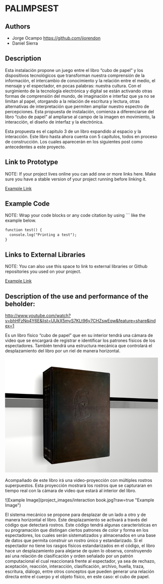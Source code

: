 # PALIMPSEST

## Authors
- Jorge Ocampo https://github.com/jiorendon 
- Daniel Sierra

## Description
Esta instalación propone un juego entre el libro “cubo de papel” y los dispositivos tecnológicos que transforman nuestra comprensión de la información, el intercambio de conocimiento y la relación entre el medio, el mensaje y el espectador, en pocas palabras: nuestra cultura. Con el surgimiento de la tecnología electrónica y digital se están activando otras formas de comprensión del mundo, de imaginación e interfaz que ya no se limitan al papel, otorgando a la relación de escritura y lectura, otras alternativas de interpretación que permiten ampliar nuestro espectro de percepciones. Esta propuesta de instalación, comienza a diferenciarse del libro “cubo de papel” al ampliarse al campo de la imagen en movimiento, la interacción, el diseño de interfaz y la electrónica.  

Esta propuesta es el capitulo 3 de un libro expandido al espacio y la interacción. Este libro hasta ahora cuenta con 5 capítulos, todos en proceso de construcción. Los cuales aparecerán en los siguientes post como antecedentes a este proyecto. 


## Link to Prototype
NOTE: If your project lives online you can add one or more links here. Make sure you have a stable version of your project running before linking it.

[Example Link](http://www.google.com "Example Link")


## Example Code
NOTE: Wrap your code blocks or any code citation by using ``` like the example below.
```
function test() {
  console.log("Printing a test");
}
```
## Links to External Libraries
 NOTE: You can also use this space to link to external libraries or Github repositories you used on your project.

[Example Link](http://www.google.com "Example Link")

## Description of the use and performance of the beholder:

http://www.youtube.com/watch?v=bhHFzNp4Y6E&list=UUkX5myS7KLt96y7CHZswEqw&feature=share&index=1

Es un libro físico “cubo de papel” que en su interior tendrá una cámara de video que se encargará de registrar e identificar los patrones físicos de los espectadores. También tendrá una estructura mecánica que controlará el desplazamiento del libro por un riel de manera horizontal.

![Example Image](project_images/book_jorgeocampo.jpg?raw=true "Example Image")

Acompañado de este libro irá una video-proyección con múltiples rostros superpuestos. Esta proyección mostrará los rostros que se capturaran en tiempo real con la cámara de video que estará al interior del libro. 

![Example Image](project_images/interaction book.jpg?raw=true "Example Image")

El sistema mecánico se propone para desplazar de un lado a otro y de manera horizontal el libro. Este desplazamiento se activará a través del código que detectará rostros. Este código tendrá algunas características en su programación que distingan ciertos patrones de color y forma en los espectadores, los cuales serán sistematizados y almacenados en una base de datos que permita construir un rostro único y estandarizado. Si el espectador no tiene los rasgos físicos estandarizados en el código, el libro hace un desplazamiento para alejarse de quien lo observa, construyendo así una relación de clasificación y orden señalado por un patrón computacional el cual reaccionará frente al espectador, ya sea de rechazo, aceptación, reacción, interacción, clasificación, archivo, huella, traza, escritura, diálogo, entre otros conceptos que pueden generar una relación directa entre el cuerpo y el objeto físico, en este caso: el cubo de papel. 




